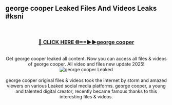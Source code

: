 ## george cooper Leaked Files And Videos Leaks #ksni
<br>
<div align="center">
<h3><a href="https://watchclip.my.id/george cooper" rel="nofollow">🔴 CLICK HERE 🌐==►►george cooper</a></h3>
<br>
Get george cooper leaked all content. Now you can access all files & videos of george cooper. All video and files new update 2025!
<br>
<a href="https://watchclip.my.id/george cooper" rel="nofollow" data-target="animated-image.originalLink"><img src="https://i.ibb.co.com/WyWwxjT/player-gif2.gif" alt="george cooper Leaked" style="max-width: 100%; display: inline-block;" data-target="animated-image.originalImage"></a>
<br><br>
george cooper original files & videos took the internet by storm and amazed viewers on various Leaked social media platforms. george cooper, a young and talented digital creator, recently became famous thanks to this interesting files & videos.
</div>
<br>